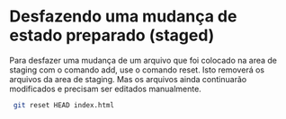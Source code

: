 Desfazendo uma mudança de estado preparado (staged)
============================================

Para desfazer uma mudança de um arquivo que foi colocado na area de staging com o comando add, use o comando reset. Isto removerá os arquivos da area de staging. Mas os arquivos ainda continuarão modificados e precisam ser editados manualmente.

```sh
 git reset HEAD index.html
```
